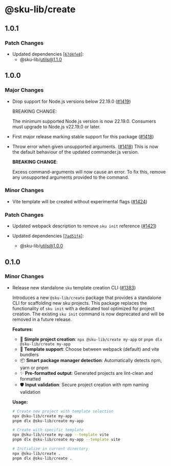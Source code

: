 # @sku-lib/create

## 1.0.1

### Patch Changes

- Updated dependencies [[`67d4fe8`](https://github.com/seek-oss/sku/commit/67d4fe8a8b1b289c08acd31bfa16cc587017eecb)]:
  - @sku-lib/utils@1.1.0

## 1.0.0

### Major Changes

- Drop support for Node.js versions below 22.19.0 ([#1419](https://github.com/seek-oss/sku/pull/1419))

  BREAKING CHANGE:

  The minimum supported Node.js version is now 22.19.0. Consumers must upgrade to Node.js v22.19.0 or later.

- First major release marking stable support for this package ([#1418](https://github.com/seek-oss/sku/pull/1418))

- Throw error when given unsupported arguments. ([#1418](https://github.com/seek-oss/sku/pull/1418))
  This is now the default behaviour of the updated commander.js version.

  **BREAKING CHANGE**:

  Excess command-arguments will now cause an error.
  To fix this, remove any unsupported arguments provided to the command.

### Minor Changes

- Vite template will be created without experimental flags ([#1424](https://github.com/seek-oss/sku/pull/1424))

### Patch Changes

- Updated webpack description to remove `sku init` reference ([#1421](https://github.com/seek-oss/sku/pull/1421))

- Updated dependencies [[`7ad51f4`](https://github.com/seek-oss/sku/commit/7ad51f42e3c55e1588e908c79f7f83c950acb4c1)]:
  - @sku-lib/utils@1.0.0

## 0.1.0

### Minor Changes

- Release new standalone `sku` template creation CLI ([#1383](https://github.com/seek-oss/sku/pull/1383))

  Introduces a new `@sku-lib/create` package that provides a standalone CLI for scaffolding new sku projects. This package replaces the functionality of `sku init` with a dedicated tool optimized for project creation. The existing `sku init` command is now deprecated and will be removed in a future release.

  **Features:**
  - 🚀 **Simple project creation**: `npx @sku-lib/create my-app` or `pnpm dlx @sku-lib/create my-app`
  - 🔧 **Template support**: Choose between webpack (default) and vite bundlers
  - 📦 **Smart package manager detection**: Automatically detects npm, yarn or pnpm
  - ✨ **Pre-formatted output**: Generated projects are lint-clean and formatted
  - 🛡️ **Input validation**: Secure project creation with npm naming validation

  **Usage:**

  ```bash
  # Create new project with template selection
  npx @sku-lib/create my-app
  pnpm dlx @sku-lib/create my-app

  # Create with specific template
  npx @sku-lib/create my-app --template vite
  pnpm dlx @sku-lib/create my-app --template vite

  # Initialize in current directory
  npx @sku-lib/create .
  pnpm dlx @sku-lib/create .
  ```

